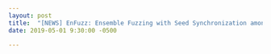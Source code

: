```yaml
---
layout: post
title:  "[NEWS] EnFuzz: Ensemble Fuzzing with Seed Synchronization among Diverse Fuzzers is accepted to USENIX Security"
date: 2019-05-01 9:30:00 -0500

---
```

